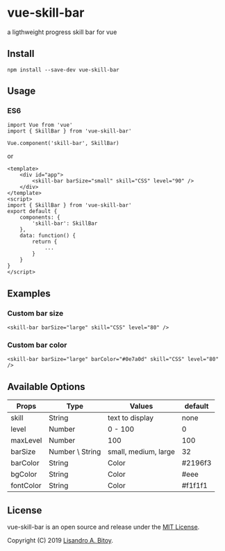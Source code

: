 # vue-skill-bar
a ligthweight progress skill bar for vue

## Install
```
npm install --save-dev vue-skill-bar
```

## Usage
### ES6
```
import Vue from 'vue'
import { SkillBar } from 'vue-skill-bar'

Vue.component('skill-bar', SkillBar)

```
or
```
<template>
	<div id="app">
		<skill-bar barSize="small" skill="CSS" level="90" />
	</div>
</template>
<script>
import { SkillBar } from 'vue-skill-bar'
export default {
	components: {
		'skill-bar': SkillBar
	},
	data: function() {
		return { 
			... 
		}
	}
}
</script>
```
## Examples

### Custom bar size
```
<skill-bar barSize="large" skill="CSS" level="80" />
```
### Custom bar color
```
<skill-bar barSize="large" barColor="#0e7a0d" skill="CSS" level="80" />
```

## Available Options

| Props | Type | Values | default |
| --- | ---	| --- | --- |
| skill | String | text to display | none |
| level | Number | 0 - 100 | 0 |
| maxLevel | Number | 100 | 100 |
| barSize | Number \ String | small, medium, large | 32 |
| barColor | String | Color | #2196f3 |
| bgColor | String | Color | #eee |
| fontColor | String | Color | #f1f1f1 |

## License

vue-skill-bar is an open source and release under the [MIT License](LICENSE).

Copyright (C) 2019 [Lisandro A. Bitoy](https://github.com/isanbitoy).




